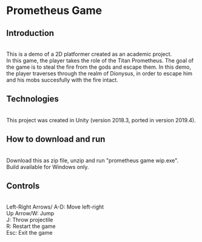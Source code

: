 # Prometheus Game
<h2>Introduction</h2> 
<br/>
This is a demo of a 2D platformer created as an academic project. 
<br/>In this game, the player takes the role of the Titan Prometheus. The goal of the game is to steal the fire from the gods and escape them. In this demo, the player traverses through the realm of Dionysus, in order to escape him and his mobs succesfully with the fire intact.
<h2>Technologies</h2> 
<br/>
This project was created in Unity (version 2018.3, ported in version 2019.4).<br/>
<h2>How to download and run</h2><br/>
Download this as zip file, unzip and run "prometheus game wip.exe".<br/>
Build available for Windows only.<br/>
<h2>Controls</h2> <br/>
Left-Right Arrows/ A-D: Move left-right<br/>
Up Arrow/W: Jump<br/>
J: Throw projectile<br/>
R: Restart the game<br/>
Esc: Exit the game<br/>
